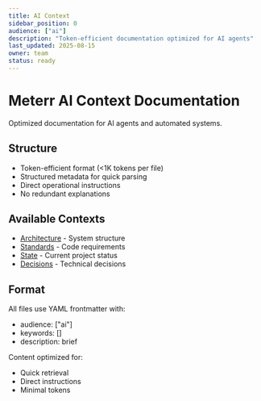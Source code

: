 ```yaml
---
title: AI Context
sidebar_position: 0
audience: ["ai"]
description: "Token-efficient documentation optimized for AI agents"
last_updated: 2025-08-15
owner: team
status: ready
---
```


# Meterr AI Context Documentation

Optimized documentation for AI agents and automated systems.

## Structure

- Token-efficient format (&lt;1K tokens per file)
- Structured metadata for quick parsing
- Direct operational instructions
- No redundant explanations

## Available Contexts

- [Architecture](./architecture.md) - System structure
- [Standards](./coding-standards.md) - Code requirements
- [State](./project-state.md) - Current project status
- [Decisions](./decisions.md) - Technical decisions

## Format

All files use YAML frontmatter with:
- audience: ["ai"]
- keywords: []
- description: brief

Content optimized for:
- Quick retrieval
- Direct instructions
- Minimal tokens
